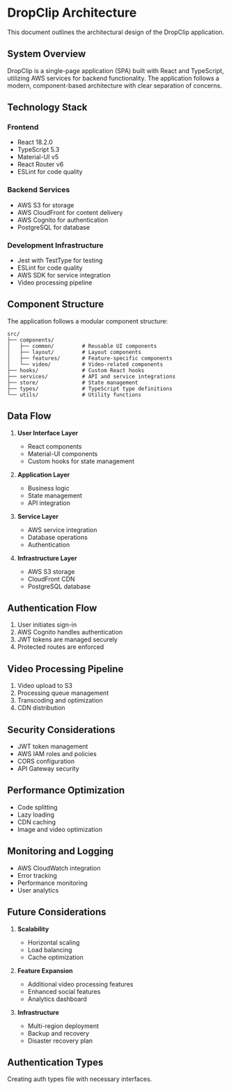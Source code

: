 # DropClip Architecture

This document outlines the architectural design of the DropClip application.

## System Overview

DropClip is a single-page application (SPA) built with React and TypeScript, utilizing AWS services for backend functionality. The application follows a modern, component-based architecture with clear separation of concerns.

## Technology Stack

### Frontend

- React 18.2.0
- TypeScript 5.3
- Material-UI v5
- React Router v6
- ESLint for code quality

### Backend Services

- AWS S3 for storage
- AWS CloudFront for content delivery
- AWS Cognito for authentication
- PostgreSQL for database

### Development Infrastructure

- Jest with TestType for testing
- ESLint for code quality
- AWS SDK for service integration
- Video processing pipeline

## Component Structure

The application follows a modular component structure:

```
src/
├── components/
│   ├── common/         # Reusable UI components
│   ├── layout/         # Layout components
│   ├── features/       # Feature-specific components
│   └── video/          # Video-related components
├── hooks/              # Custom React hooks
├── services/           # API and service integrations
├── store/              # State management
├── types/              # TypeScript type definitions
└── utils/              # Utility functions
```

## Data Flow

1. **User Interface Layer**

   - React components
   - Material-UI components
   - Custom hooks for state management

2. **Application Layer**

   - Business logic
   - State management
   - API integration

3. **Service Layer**

   - AWS service integration
   - Database operations
   - Authentication

4. **Infrastructure Layer**
   - AWS S3 storage
   - CloudFront CDN
   - PostgreSQL database

## Authentication Flow

1. User initiates sign-in
2. AWS Cognito handles authentication
3. JWT tokens are managed securely
4. Protected routes are enforced

## Video Processing Pipeline

1. Video upload to S3
2. Processing queue management
3. Transcoding and optimization
4. CDN distribution

## Security Considerations

- JWT token management
- AWS IAM roles and policies
- CORS configuration
- API Gateway security

## Performance Optimization

- Code splitting
- Lazy loading
- CDN caching
- Image and video optimization

## Monitoring and Logging

- AWS CloudWatch integration
- Error tracking
- Performance monitoring
- User analytics

## Future Considerations

1. **Scalability**

   - Horizontal scaling
   - Load balancing
   - Cache optimization

2. **Feature Expansion**

   - Additional video processing features
   - Enhanced social features
   - Analytics dashboard

3. **Infrastructure**
   - Multi-region deployment
   - Backup and recovery
   - Disaster recovery plan

## Authentication Types

Creating auth types file with necessary interfaces.
